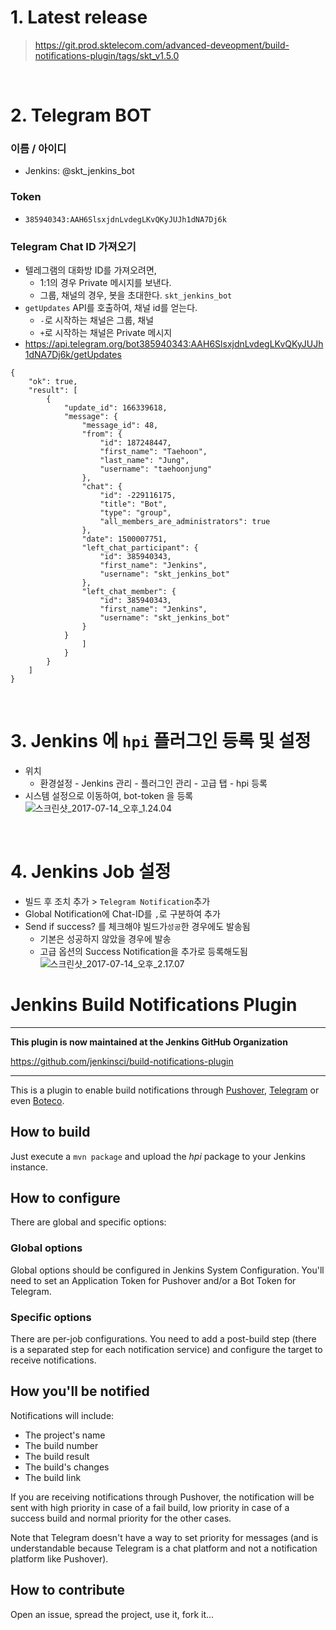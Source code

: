 # 1. Latest release
> https://git.prod.sktelecom.com/advanced-deveopment/build-notifications-plugin/tags/skt_v1.5.0

<br>

# 2. Telegram BOT

### 이름 / 아이디
- Jenkins: @skt_jenkins_bot

### Token
- `385940343:AAH6SlsxjdnLvdegLKvQKyJUJh1dNA7Dj6k`

### Telegram Chat ID 가져오기
- 텔레그램의 대화방 ID를 가져오려면, 
  - 1:1의 경우 Private 메시지를 보낸다.
  - 그룹, 채널의 경우, 봇을 초대한다. `skt_jenkins_bot`
- `getUpdates` API를 호출하여, 채널 id를 얻는다. 
   - `-`로 시작하는 채널은 그룹, 채널
  - `+`로 시작하는 채널은 Private 메시지
- https://api.telegram.org/bot385940343:AAH6SlsxjdnLvdegLKvQKyJUJh1dNA7Dj6k/getUpdates

```
{
    "ok": true,
    "result": [
        {
            "update_id": 166339618,
            "message": {
                "message_id": 48,
                "from": {
                    "id": 187248447,
                    "first_name": "Taehoon",
                    "last_name": "Jung",
                    "username": "taehoonjung"
                },
                "chat": {
                    "id": -229116175,
                    "title": "Bot",
                    "type": "group",
                    "all_members_are_administrators": true
                },
                "date": 1500007751,
                "left_chat_participant": {
                    "id": 385940343,
                    "first_name": "Jenkins",
                    "username": "skt_jenkins_bot"
                },
                "left_chat_member": {
                    "id": 385940343,
                    "first_name": "Jenkins",
                    "username": "skt_jenkins_bot"
                }
            }
                ]
            }
        }
    ]
}
```

<br>

# 3. Jenkins 에 `hpi` 플러그인  등록 및 설정

- 위치
  - 환경설정 - Jenkins 관리 - 플러그인 관리 - 고급 탭 - hpi 등록
- 시스템 설정으로 이동하여, bot-token 을 등록
![스크린샷_2017-07-14_오후_1.24.04](/uploads/82400591f0d17658612d8402b998d0d6/스크린샷_2017-07-14_오후_1.24.04.png)

<br>

# 4.  Jenkins Job 설정
- 빌드 후 조치 추가 > `Telegram Notification`추가
- Global Notification에 Chat-ID를 `,`로 구분하여 추가 
- Send if success? 를 체크해야 빌드가`성공`한 경우에도 발송됨
  - 기본은 성공하지 않았을 경우에 발송
  - 고급 옵션의 Success Notification을 추가로 등록해도됨
![스크린샷_2017-07-14_오후_2.17.07](/uploads/587b9597bd1730c4058f5b5e06343b43/스크린샷_2017-07-14_오후_2.17.07.png)




# Jenkins Build Notifications Plugin

---

**This plugin is now maintained at the Jenkins GitHub Organization**

https://github.com/jenkinsci/build-notifications-plugin

---

This is a plugin to enable build notifications through [Pushover][], [Telegram][] or even [Boteco][].

## How to build

Just execute a `mvn package` and upload the *hpi* package to your Jenkins instance.

## How to configure

There are global and specific options:

### Global options

Global options should be configured in Jenkins System Configuration. You'll need to set
an Application Token for Pushover and/or a Bot Token for Telegram.

### Specific options

There are per-job configurations. You need to add a post-build step (there is a separated
step for each notification service) and configure the target to receive notifications.

## How you'll be notified

Notifications will include:

- The project's name
- The build number
- The build result
- The build's changes
- The build link

If you are receiving notifications through Pushover, the notification will be sent with
high priority in case of a fail build, low priority in case of a success build and normal
priority for the other cases.

Note that Telegram doesn't have a way to set priority for messages (and is understandable
because Telegram is a chat platform and not a notification platform like Pushover).

## How to contribute

Open an issue, spread the project, use it, fork it...

[pushover]: <http://pushover.net/>
[telegram]: <https://telegram.org/>
[boteco]: <https://github.com/devnull-tools/boteco>
